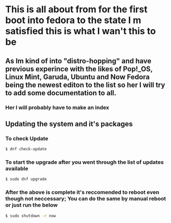 
# This is all about from for the first boot into fedora to the state I m satisfied this is what I wan't this to be

## As Im kind of into "distro-hopping" and have previous experince with the likes of Pop!_OS, Linux Mint, Garuda, Ubuntu and Now Fedora being the newest editon to the list so her I will try to add some documentation to all.



### Her I will probably have to make an index

## Updating the system and it's packages

### To check Update

```bash
$ dnf check-update
```

### To start the upgrade after you went through the list of updates available

```bash
$ sudo dnf upgrade

```

### After the above is complete it's reccomended to reboot even though not neccessary; You can do the same by manual reboot or just run the below

```bash
$ sudo shutdown -r now
```
